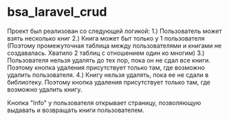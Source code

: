# bsa_laravel_crud

Проект был реализован со следующей логикой:
1.) Пользователь может взять несколько книг
2.) Книга может быт только у 1 пользователя (Поэтому промежуточная таблица между пользователями и книгами не создавалась. Хватило 2 таблиц с отношением один ко многим)
3.) Пользователя нельзя удалять до тех пор, пока он не сдал все книги. Поэтому кнопка удаления присутствует только там, где возможно удалить пользователя.
4.) Книгу нельзя удалять, пока ее не сдали в библиотеку. Поэтому кнопка удаления присутствует только там, где возможно удалить книгу.

Кнопка "Info" у пользователя открывает страницу, позволяющую выдавать и возвращать книги пользователем.
